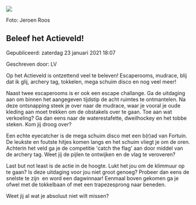 


![](https://nawaka.scouting.nl/images/articles/20180805JER_9379_resize.jpg)


 Foto: Jeroen Roos
 

Beleef het Actieveld!
----------------------





 Gepubliceerd: zaterdag 23 januari 2021 18:07
   

 Geschreven door: LV
   




 Op het Actieveld is ontzettend veel te beleven! Escaperooms, mudrace, blij dat ik glij, archery tag, tokkelen, mega schuim disco en nog veel meer!
 



 Naast twee escaperooms is er ook een escape challange. Ga de uitdaging aan om binnen het aangegeven tijdstip de acht ruimtes te ontmantelen. Na deze ontsnapping steek je over naar de mudrace, waar je vooral je oude kleding aan moet trekken om de obstakels over te gaan. Toe aan wat verkoeling? Ga dan eens naar de waterestafette, dweilhockey en het tobbe steken. Kom jij droog over?
 



 Een echte eyecatcher is de mega schuim disco met een b(r)ad van Fortuin. De leukste en foutste hitjes komen langs en het schuim vliegt je om de oren. Achterin het veld ga je de competitie 'catch the flag' aan door middel van de archery tag. Weet jij de pijlen te ontwijken en de vlag te veroveren?
 



 Last but not least is de actie in de hoogte. Lukt het jou om de klimmuur op te gaan? Is deze uitdaging voor jou niet groot genoeg? Probeer dan eens de snelste te zijn  en word een dagwinnaar! Eenmaal boven gekomen ga je ofwel met de tokkelbaan of met een trapezesprong naar beneden.
 



 Weet jij al wat je absoluut niet wilt missen?
 




